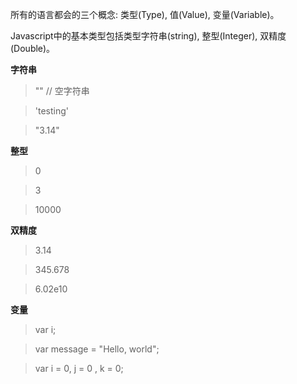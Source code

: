 所有的语言都会的三个概念: 类型(Type), 值(Value), 变量(Variable)。

Javascript中的基本类型包括类型字符串(string), 整型(Integer), 双精度(Double)。

**字符串**
> "" // 空字符串

> 'testing'

> "3.14"

**整型**
> 0

> 3

> 10000

**双精度**
> 3.14

> 345.678

> 6.02e10


**变量**
> var i;

> var message = "Hello, world";

> var i = 0, j = 0 , k = 0;

